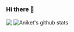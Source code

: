 ### Hi there 👋

<!--
**HackerAndya/HackerAndya** is a ✨ _special_ ✨ repository because its `README.md` (this file) appears on your GitHub profile.

Here are some ideas to get you started:

- 🔭 I’m currently working on ...
- 🌱 I’m currently learning ...
- 👯 I’m looking to collaborate on ...
- 🤔 I’m looking for help with ...
- 💬 Ask me about ...
- 📫 How to reach me: ...
- 😄 Pronouns: ...
- ⚡ Fun fact: ...
-->
<p>
<img align="center" src="https://github-readme-stats.vercel.app/api/top-langs/?username=hackerandya&layout=compact&theme=radical&langs_count=10" />
<img align="center" src="https://github-readme-stats.vercel.app/api?username=hackerandya&show_icons=true&include_all_commits=true&theme=radical" alt="Aniket's github stats" />
</p>
